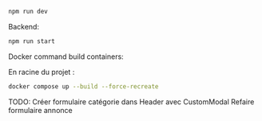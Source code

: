 ```bash
npm run dev
```

Backend:

```bash
npm run start
```

Docker command build containers:

En racine du projet :

```bash
docker compose up --build --force-recreate

```

TODO:
Créer formulaire catégorie dans Header avec CustomModal
Refaire formulaire annonce
